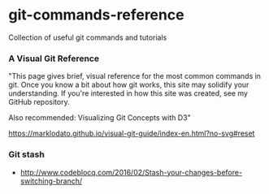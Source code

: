 # git-commands-reference
Collection of useful git commands and tutorials


### A Visual Git Reference

"This page gives brief, visual reference for the most common commands in git. Once you know a bit about how git works, this site may solidify your understanding. If you're interested in how this site was created, see my GitHub repository.

Also recommended: Visualizing Git Concepts with D3"

https://marklodato.github.io/visual-git-guide/index-en.html?no-svg#reset

### Git stash 

* http://www.codeblocq.com/2016/02/Stash-your-changes-before-switching-branch/



